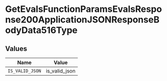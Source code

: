 # GetEvalsFunctionParamsEvalsResponse200ApplicationJSONResponseBodyData516Type


## Values

| Name            | Value           |
| --------------- | --------------- |
| `IS_VALID_JSON` | is_valid_json   |